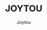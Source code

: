 ---
title: "JOYTOU"
github: https://github.com/joytou/joytou.github.io
demo: https://joytou.github.io/
author: Joytou
ssg:
  - Jekyll
cms:
  - No Cms
---